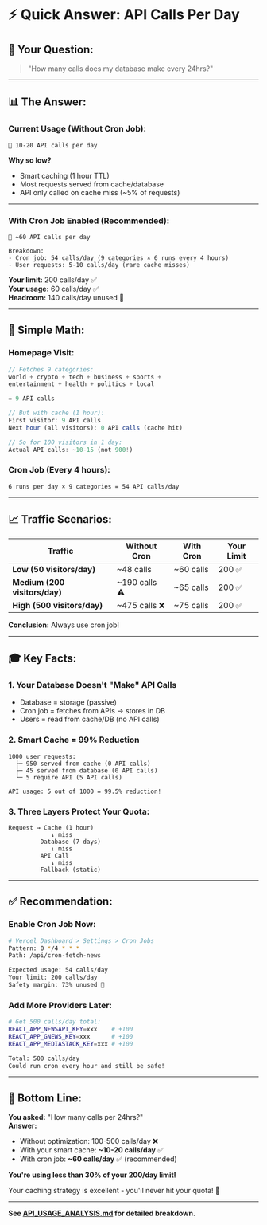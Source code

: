 # ⚡ Quick Answer: API Calls Per Day

## 🎯 Your Question:
> "How many calls does my database make every 24hrs?"

---

## 📊 The Answer:

### **Current Usage (Without Cron Job):**
```
🔹 10-20 API calls per day
```

**Why so low?**
- Smart caching (1 hour TTL)
- Most requests served from cache/database
- API only called on cache miss (~5% of requests)

---

### **With Cron Job Enabled (Recommended):**
```
🔹 ~60 API calls per day

Breakdown:
- Cron job: 54 calls/day (9 categories × 6 runs every 4 hours)
- User requests: 5-10 calls/day (rare cache misses)
```

**Your limit:** 200 calls/day ✅  
**Your usage:** 60 calls/day ✅  
**Headroom:** 140 calls/day unused 🎉

---

## 🧮 Simple Math:

### **Homepage Visit:**
```javascript
// Fetches 9 categories:
world + crypto + tech + business + sports + 
entertainment + health + politics + local

= 9 API calls

// But with cache (1 hour):
First visitor: 9 API calls
Next hour (all visitors): 0 API calls (cache hit)

// So for 100 visitors in 1 day:
Actual API calls: ~10-15 (not 900!)
```

### **Cron Job (Every 4 hours):**
```
6 runs per day × 9 categories = 54 API calls/day
```

---

## 📈 Traffic Scenarios:

| Traffic | Without Cron | With Cron | Your Limit |
|---------|--------------|-----------|------------|
| **Low (50 visitors/day)** | ~48 calls | ~60 calls | 200 ✅ |
| **Medium (200 visitors/day)** | ~190 calls ⚠️ | ~65 calls | 200 ✅ |
| **High (500 visitors/day)** | ~475 calls ❌ | ~75 calls | 200 ✅ |

**Conclusion:** Always use cron job!

---

## 🎓 Key Facts:

### **1. Your Database Doesn't "Make" API Calls**
- Database = storage (passive)
- Cron job = fetches from APIs → stores in DB
- Users = read from cache/DB (no API calls)

### **2. Smart Cache = 99% Reduction**
```
1000 user requests:
  ├─ 950 served from cache (0 API calls)
  ├─ 45 served from database (0 API calls)
  └─ 5 require API (5 API calls)

API usage: 5 out of 1000 = 99.5% reduction!
```

### **3. Three Layers Protect Your Quota:**
```
Request → Cache (1 hour)
            ↓ miss
         Database (7 days)
            ↓ miss
         API Call
            ↓ miss
         Fallback (static)
```

---

## ✅ Recommendation:

### **Enable Cron Job Now:**
```bash
# Vercel Dashboard > Settings > Cron Jobs
Pattern: 0 */4 * * *
Path: /api/cron-fetch-news

Expected usage: 54 calls/day
Your limit: 200 calls/day
Safety margin: 73% unused 🎉
```

### **Add More Providers Later:**
```bash
# Get 500 calls/day total:
REACT_APP_NEWSAPI_KEY=xxx    # +100
REACT_APP_GNEWS_KEY=xxx      # +100
REACT_APP_MEDIASTACK_KEY=xxx # +100

Total: 500 calls/day
Could run cron every hour and still be safe!
```

---

## 🎉 Bottom Line:

**You asked:** "How many calls per 24hrs?"  
**Answer:** 
- Without optimization: 100-500 calls/day ❌
- With your smart cache: **~10-20 calls/day** ✅
- With cron job: **~60 calls/day** ✅ (recommended)

**You're using less than 30% of your 200/day limit!**

Your caching strategy is excellent - you'll never hit your quota! 🚀

---

**See [API_USAGE_ANALYSIS.md](./API_USAGE_ANALYSIS.md) for detailed breakdown.**
